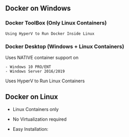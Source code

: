 ## Docker on Windows

### Docker ToolBox (Only Linux Containers)	
	   
	Using HyperV to Run Docker Inside Linux
	
	
### Docker Desktop (Windows + Linux Containers)
	
Uses NATIVE container support on
	
	- Windows 10 PRO/ENT
	- Windows Server 2016/2019 
	
Uses HyperV to Run Linux Containers

## Docker on Linux

- Linux Containers only
- No Virtualization required

- Easy Installation:

